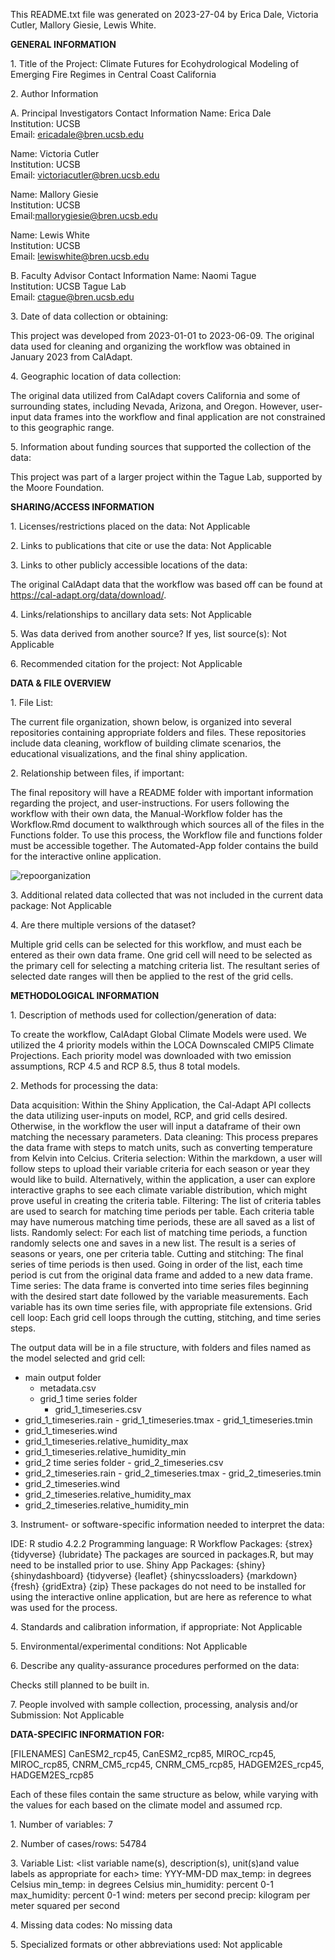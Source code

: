 This README.txt file was generated on 2023-27-04 by Erica Dale, Victoria Cutler, Mallory Giesie, Lewis White.

**GENERAL INFORMATION**

1\. Title of the Project: Climate Futures for Ecohydrological Modeling of Emerging Fire Regimes in Central Coast California

2\. Author Information 

A. Principal Investigators Contact Information
Name: Erica Dale  
Institution: UCSB  
Email: ericadale@bren.ucsb.edu

Name: Victoria Cutler  
Institution: UCSB  
Email: victoriacutler@bren.ucsb.edu

Name: Mallory Giesie  
Institution: UCSB  
Email:mallorygiesie@bren.ucsb.edu

Name: Lewis White  
Institution: UCSB  
Email: lewiswhite@bren.ucsb.edu


B. Faculty Advisor Contact Information 
Name: Naomi Tague  
Institution: UCSB Tague Lab  
Email: ctague@bren.ucsb.edu 

3\. Date of data collection or obtaining:

This project was developed from 2023-01-01 to 2023-06-09. The original data used for cleaning and organizing the workflow was obtained in January 2023 from CalAdapt.

4\. Geographic location of data collection:

The original data utilized from CalAdapt covers California and some of surrounding states, including Nevada, Arizona, and Oregon. However, user-input data frames into the workflow and final application are not constrained to this geographic range.

5\. Information about funding sources that supported the collection of
the data:

This project was part of a larger project within the Tague Lab, supported by the Moore Foundation.


**SHARING/ACCESS INFORMATION**

1\. Licenses/restrictions placed on the data: Not Applicable

2\. Links to publications that cite or use the data: Not Applicable

3\. Links to other publicly accessible locations of the data: 

The original CalAdapt data that the workflow was based off can be found at https://cal-adapt.org/data/download/.


4\. Links/relationships to ancillary data sets: Not Applicable

5\. Was data derived from another source? If yes, list source(s): Not Applicable

6\. Recommended citation for the project: Not Applicable

**DATA & FILE OVERVIEW**

1\. File List: 

The current file organization, shown below, is organized into several repositories containing appropriate folders and files. These repositories include data cleaning, workflow of building climate scenarios, the educational visualizations, and the final shiny application.

2\. Relationship between files, if important:

The final repository will have a README folder with important information regarding the project, and user-instructions. For users following the workflow with their own data, the Manual-Workflow folder has the Workflow.Rmd document to walkthrough which sources all of the files in the Functions folder. To use this process, the Workflow file and functions folder must be accessible together. The Automated-App folder contains the build for the interactive online application.

![repoorganization](https://github.com/fire-futures/.github/assets/63022802/5df1cea9-4c44-4f9a-b995-38ac01e4f6ee)

3\. Additional related data collected that was not included in the
current data package: Not Applicable

4\. Are there multiple versions of the dataset?

Multiple grid cells can be selected for this workflow, and must each be entered as their own data frame. One grid cell will need to be selected as the primary cell for selecting a matching criteria list. The resultant series of selected date ranges will then be applied to the rest of the grid cells.


**METHODOLOGICAL INFORMATION**

1\. Description of methods used for collection/generation of data:

To create the workflow, CalAdapt Global Climate Models were used. We utilized the 4 priority models within the LOCA Downscaled CMIP5 Climate Projections. Each priority model was downloaded with two emission assumptions, RCP 4.5 and RCP 8.5, thus 8 total models.


2\. Methods for processing the data: 

Data acquisition: Within the Shiny Application, the Cal-Adapt API collects the data utilizing user-inputs on model, RCP, and grid cells desired. Otherwise, in the workflow the user will input a dataframe of their own matching the necessary parameters.
Data cleaning: This process prepares the data frame with steps to match units, such as converting temperature from Kelvin into Celcius.
Criteria selection: Within the markdown, a user will follow steps to upload their variable criteria for each season or year they would like to build. Alternatively, within the application, a user can explore interactive graphs to see each climate variable distribution, which might prove useful in creating the criteria table.
Filtering: The list of criteria tables are used to search for matching time periods per table. Each criteria table may have numerous matching time periods, these are all saved as a list of lists.
Randomly select: For each list of matching time periods, a function randomly selects one and saves in a new list. The result is a series of seasons or years, one per criteria table.
Cutting and stitching: The final series of time periods is then used. Going in order of the list, each time period is cut from the original data frame and added to a new data frame. 
Time series: The data frame is converted into time series files beginning with the desired start date followed by the variable measurements. Each variable has its own time series file, with appropriate file extensions.
Grid cell loop: Each grid cell loops through the cutting, stitching, and time series steps.

The output data will be in a file structure, with folders and files named as the model selected and grid cell:
- main output folder
	- metadata.csv
	- grid_1 time series folder
		- grid_1_timeseries.csv
- grid_1_timeseries.rain
		- grid_1_timeseries.tmax
		- grid_1_timeseries.tmin
- grid_1_timeseries.wind
- grid_1_timeseries.relative_humidity_max 
- grid_1_timeseries.relative_humidity_min
- grid_2 time series folder
		- grid_2_timeseries.csv
- grid_2_timeseries.rain
		- grid_2_timeseries.tmax
		- grid_2_timeseries.tmin
- grid_2_timeseries.wind
- grid_2_timeseries.relative_humidity_max 
- grid_2_timeseries.relative_humidity_min

3\. Instrument- or software-specific information needed to interpret the data:

IDE: R studio 4.2.2
Programming language: R
Workflow Packages: {strex} {tidyverse} {lubridate}
The packages are sourced in packages.R, but may need to be installed prior to use.
Shiny App Packages: {shiny} {shinydashboard} {tidyverse} {leaflet} {shinycssloaders} {markdown} {fresh} {gridExtra} {zip}
These packages do not need to be installed for using the interactive online application, but are here as reference to what was used for the process.

4\. Standards and calibration information, if appropriate: Not Applicable

5\. Environmental/experimental conditions: Not Applicable

6\. Describe any quality-assurance procedures performed on the data: 

Checks still planned to be built in.

7\. People involved with sample collection, processing, analysis and/or
Submission: Not Applicable

**DATA-SPECIFIC INFORMATION FOR:** 

\[FILENAMES\] CanESM2_rcp45, CanESM2_rcp85, MIROC_rcp45, MIROC_rcp85, CNRM_CM5_rcp45, CNRM_CM5_rcp85, HADGEM2ES_rcp45, HADGEM2ES_rcp85

Each of these files contain the same structure as below, while varying with the values for each based on the climate model and assumed rcp.

1\. Number of variables: 7

2\. Number of cases/rows: 54784

3\. Variable List: \<list variable name(s), description(s), unit(s)and
value labels as appropriate for each\>
time: YYY-MM-DD
max_temp: in degrees Celsius
min_temp: in degrees Celsius 
min_humidity: percent 0-1
max_humidity: percent 0-1
wind: meters per second
precip: kilogram per meter squared per second

4\. Missing data codes: No missing data

5\. Specialized formats or other abbreviations used: Not applicable
